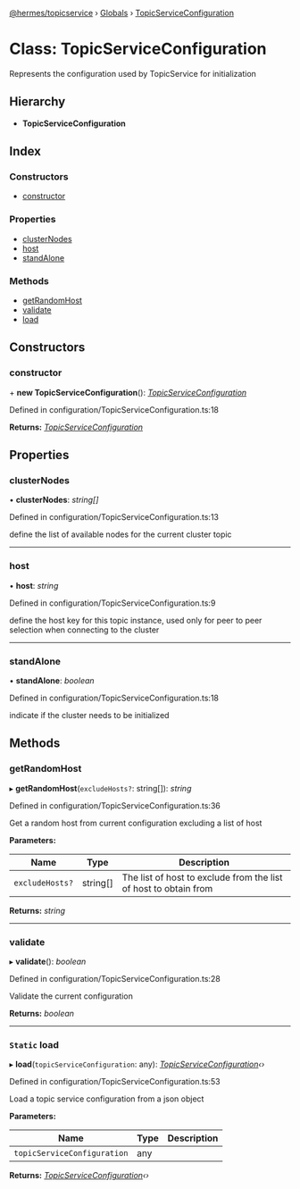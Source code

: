 [@hermes/topicservice](../README.md) › [Globals](../globals.md) › [TopicServiceConfiguration](topicserviceconfiguration.md)

# Class: TopicServiceConfiguration

Represents the configuration used by TopicService for initialization

## Hierarchy

* **TopicServiceConfiguration**

## Index

### Constructors

* [constructor](topicserviceconfiguration.md#constructor)

### Properties

* [clusterNodes](topicserviceconfiguration.md#clusternodes)
* [host](topicserviceconfiguration.md#host)
* [standAlone](topicserviceconfiguration.md#standalone)

### Methods

* [getRandomHost](topicserviceconfiguration.md#getrandomhost)
* [validate](topicserviceconfiguration.md#validate)
* [load](topicserviceconfiguration.md#static-load)

## Constructors

###  constructor

\+ **new TopicServiceConfiguration**(): *[TopicServiceConfiguration](topicserviceconfiguration.md)*

Defined in configuration/TopicServiceConfiguration.ts:18

**Returns:** *[TopicServiceConfiguration](topicserviceconfiguration.md)*

## Properties

###  clusterNodes

• **clusterNodes**: *string[]*

Defined in configuration/TopicServiceConfiguration.ts:13

define the list of available nodes for the current cluster topic

___

###  host

• **host**: *string*

Defined in configuration/TopicServiceConfiguration.ts:9

define the host key for this topic instance, used only for peer to peer selection when connecting to the cluster

___

###  standAlone

• **standAlone**: *boolean*

Defined in configuration/TopicServiceConfiguration.ts:18

indicate if the cluster needs to be initialized

## Methods

###  getRandomHost

▸ **getRandomHost**(`excludeHosts?`: string[]): *string*

Defined in configuration/TopicServiceConfiguration.ts:36

Get a random host from current configuration excluding a list of host

**Parameters:**

Name | Type | Description |
------ | ------ | ------ |
`excludeHosts?` | string[] | The list of host to exclude from the list of host to obtain from  |

**Returns:** *string*

___

###  validate

▸ **validate**(): *boolean*

Defined in configuration/TopicServiceConfiguration.ts:28

Validate the current configuration

**Returns:** *boolean*

___

### `Static` load

▸ **load**(`topicServiceConfiguration`: any): *[TopicServiceConfiguration](topicserviceconfiguration.md)‹›*

Defined in configuration/TopicServiceConfiguration.ts:53

Load a topic service configuration from a json object

**Parameters:**

Name | Type | Description |
------ | ------ | ------ |
`topicServiceConfiguration` | any |   |

**Returns:** *[TopicServiceConfiguration](topicserviceconfiguration.md)‹›*
